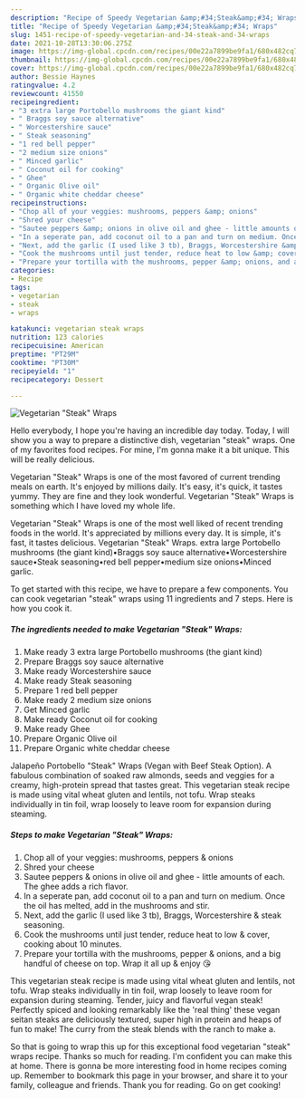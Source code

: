 ```yaml
---
description: "Recipe of Speedy Vegetarian &amp;#34;Steak&amp;#34; Wraps"
title: "Recipe of Speedy Vegetarian &amp;#34;Steak&amp;#34; Wraps"
slug: 1451-recipe-of-speedy-vegetarian-and-34-steak-and-34-wraps
date: 2021-10-28T13:30:06.275Z
image: https://img-global.cpcdn.com/recipes/00e22a7899be9fa1/680x482cq70/vegetarian-steak-wraps-recipe-main-photo.jpg
thumbnail: https://img-global.cpcdn.com/recipes/00e22a7899be9fa1/680x482cq70/vegetarian-steak-wraps-recipe-main-photo.jpg
cover: https://img-global.cpcdn.com/recipes/00e22a7899be9fa1/680x482cq70/vegetarian-steak-wraps-recipe-main-photo.jpg
author: Bessie Haynes
ratingvalue: 4.2
reviewcount: 41550
recipeingredient:
- "3 extra large Portobello mushrooms the giant kind"
- " Braggs soy sauce alternative"
- " Worcestershire sauce"
- " Steak seasoning"
- "1 red bell pepper"
- "2 medium size onions"
- " Minced garlic"
- " Coconut oil for cooking"
- " Ghee"
- " Organic Olive oil"
- " Organic white cheddar cheese"
recipeinstructions:
- "Chop all of your veggies: mushrooms, peppers &amp; onions"
- "Shred your cheese"
- "Sautee peppers &amp; onions in olive oil and ghee - little amounts of each. The ghee adds a rich flavor."
- "In a seperate pan, add coconut oil to a pan and turn on medium. Once the oil has melted, add in the mushrooms and stir."
- "Next, add the garlic (I used like 3 tb), Braggs, Worcestershire &amp; steak seasoning."
- "Cook the mushrooms until just tender, reduce heat to low &amp; cover, cooking about 10 minutes."
- "Prepare your tortilla with the mushrooms, pepper &amp; onions, and a big handful of cheese on top. Wrap it all up &amp; enjoy 😘"
categories:
- Recipe
tags:
- vegetarian
- steak
- wraps

katakunci: vegetarian steak wraps 
nutrition: 123 calories
recipecuisine: American
preptime: "PT29M"
cooktime: "PT30M"
recipeyield: "1"
recipecategory: Dessert

---
```



![Vegetarian &#34;Steak&#34; Wraps](https://img-global.cpcdn.com/recipes/00e22a7899be9fa1/680x482cq70/vegetarian-steak-wraps-recipe-main-photo.jpg)

Hello everybody, I hope you're having an incredible day today. Today, I will show you a way to prepare a distinctive dish, vegetarian &#34;steak&#34; wraps. One of my favorites food recipes. For mine, I'm gonna make it a bit unique. This will be really delicious.

Vegetarian &#34;Steak&#34; Wraps is one of the most favored of current trending meals on earth. It's enjoyed by millions daily. It's easy, it's quick, it tastes yummy. They are fine and they look wonderful. Vegetarian &#34;Steak&#34; Wraps is something which I have loved my whole life.

Vegetarian &#34;Steak&#34; Wraps is one of the most well liked of recent trending foods in the world. It&#39;s appreciated by millions every day. It is simple, it&#39;s fast, it tastes delicious. Vegetarian &#34;Steak&#34; Wraps. extra large Portobello mushrooms (the giant kind)•Braggs soy sauce alternative•Worcestershire sauce•Steak seasoning•red bell pepper•medium size onions•Minced garlic.


To get started with this recipe, we have to prepare a few components. You can cook vegetarian &#34;steak&#34; wraps using 11 ingredients and 7 steps. Here is how you cook it.

<!--inarticleads1-->

##### The ingredients needed to make Vegetarian &#34;Steak&#34; Wraps:

1. Make ready 3 extra large Portobello mushrooms (the giant kind)
1. Prepare  Braggs soy sauce alternative
1. Make ready  Worcestershire sauce
1. Make ready  Steak seasoning
1. Prepare 1 red bell pepper
1. Make ready 2 medium size onions
1. Get  Minced garlic
1. Make ready  Coconut oil for cooking
1. Make ready  Ghee
1. Prepare  Organic Olive oil
1. Prepare  Organic white cheddar cheese


Jalapeño Portobello &#34;Steak&#34; Wraps (Vegan with Beef Steak Option). A fabulous combination of soaked raw almonds, seeds and veggies for a creamy, high-protein spread that tastes great. This vegetarian steak recipe is made using vital wheat gluten and lentils, not tofu. Wrap steaks individually in tin foil, wrap loosely to leave room for expansion during steaming. 

<!--inarticleads2-->

##### Steps to make Vegetarian &#34;Steak&#34; Wraps:

1. Chop all of your veggies: mushrooms, peppers &amp; onions
1. Shred your cheese
1. Sautee peppers &amp; onions in olive oil and ghee - little amounts of each. The ghee adds a rich flavor.
1. In a seperate pan, add coconut oil to a pan and turn on medium. Once the oil has melted, add in the mushrooms and stir.
1. Next, add the garlic (I used like 3 tb), Braggs, Worcestershire &amp; steak seasoning.
1. Cook the mushrooms until just tender, reduce heat to low &amp; cover, cooking about 10 minutes.
1. Prepare your tortilla with the mushrooms, pepper &amp; onions, and a big handful of cheese on top. Wrap it all up &amp; enjoy 😘


This vegetarian steak recipe is made using vital wheat gluten and lentils, not tofu. Wrap steaks individually in tin foil, wrap loosely to leave room for expansion during steaming. Tender, juicy and flavorful vegan steak! Perfectly spiced and looking remarkably like the &#39;real thing&#39; these vegan seitan steaks are deliciously textured, super high in protein and heaps of fun to make! The curry from the steak blends with the ranch to make a. 

So that is going to wrap this up for this exceptional food vegetarian &#34;steak&#34; wraps recipe. Thanks so much for reading. I'm confident you can make this at home. There is gonna be more interesting food in home recipes coming up. Remember to bookmark this page in your browser, and share it to your family, colleague and friends. Thank you for reading. Go on get cooking!
